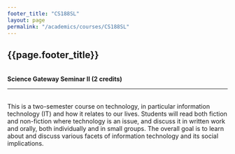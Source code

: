 ```yaml
---
footer_title: "CS188SL"
layout: page
permalink: "/academics/courses/CS188SL"
---
```


## {{page.footer_title}}

\
**Science Gateway Seminar II (2 credits)**

---

\
This is a two-semester course on technology, in particular information technology (IT) and how it relates to our lives. Students will read both fiction and non-fiction where technology is an issue, and discuss it in written work and orally, both individually and in small groups. The overall goal is to learn about and discuss various facets of information technology and its social implications.

